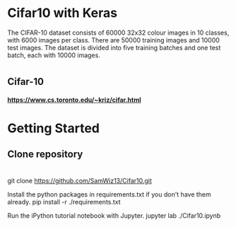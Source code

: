 # Cifar10  with Keras
The CIFAR-10 dataset consists of 60000 32x32 colour images in 10 classes, with 6000 images per class.
There are 50000 training images and 10000 test images.
The dataset is divided into five training batches and one test batch, each with 10000 images.

#
## Cifar-10
#### https://www.cs.toronto.edu/~kriz/cifar.html
#
# Getting Started
## Clone repository
#
  git clone https://github.com/SamWiz13/Cifar10.git
  
  Install the python packages in requirements.txt if you don't have them already.
  pip install -r ./requirements.txt
  
  Run the iPython tutorial notebook with Jupyter.
  jupyter lab ./Cifar10.ipynb
  
  

